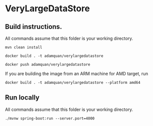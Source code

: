 # VeryLargeDataStore

## Build instructions. 
All commands assume that this folder is your working directory.

```
mvn clean install

docker build . -t adamquan/verylargedatastore

docker push adamquan/verylargedatastore
```

If you are building the image from an ARM machine for AMD target, run

```
docker build . -t adamquan/verylargedatastore --platform amd64
```

## Run locally
All commands assume that this folder is your working directory.
```
./mvnw spring-boot:run --server.port=4000
```
